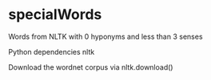 # specialWords
Words from NLTK with 0 hyponyms and less than 3 senses

Python dependencies
  nltk
  
Download the wordnet corpus via nltk.download()
